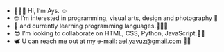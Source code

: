 - 🤸🏻‍♀️ Hi, I’m Ays. ☺
- 🤓 I’m interested in programming, visual arts, design and photography  🌈
- 🌱 and currently learning programming languages.🤸🏻‍♀️
- 😎 I’m looking to collaborate on HTML, CSS, Python, JavaScript.👊🏻
- 🕊 U can reach me out at my e-mail: ael.yavuz@gmail.com 👋🏻

<!---
Aysel-Yavuz/Aysel-Yavuz is a ✨ special ✨ repository because its `README.md` (this file) appears on your GitHub profile.
You can click the Preview link to take a look at your changes.
--->
